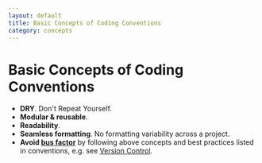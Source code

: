 ```yaml
---
layout: default
title: Basic Concepts of Coding Conventions
category: concepts
---
```


# Basic Concepts of Coding Conventions

- __DRY__. Don't Repeat Yourself.
- __Modular & reusable__.
- __Readability__.
- __Seamless formatting__. No formatting variability across a project.
- __Avoid [bus factor](http://en.wikipedia.org/wiki/Bus_factor)__ by following above concepts and best practices listed in conventions, e.g. see [Version Control](VCS.md).
